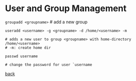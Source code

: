 User and Group Management
=========================

`groupadd <groupname>`			# add a new group

`useradd <username> -g <groupname> -d /home/<username> -m`

	# adds a new user to group <groupname> with home-directory /home/<username>
	# -m: create home dir
	
`passwd username`

	# change the password for user `username
	
[back](../)

